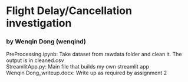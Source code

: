 # Flight Delay/Cancellation investigation 
### by Wenqin Dong (wenqind)

PreProcessing.ipynb: Take dataset from rawdata folder and clean it. The output is in cleaned.csv\
StreamlitApp.py: Main file that builds my own streamlit app\
Wenqin Dong_writeup.docx: Write up as required by assignment 2
